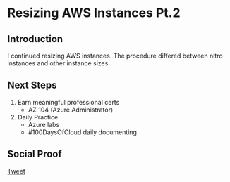 
# Resizing AWS Instances Pt.2

## Introduction

I continued resizing AWS instances. The procedure differed between nitro instances and other instance sizes.

## Next Steps

1) Earn meaningful professional certs
    - AZ 104 (Azure Administrator)
2) Daily Practice
    - Azure labs
    - #100DaysOfCloud daily documenting

## Social Proof

[Tweet]()
